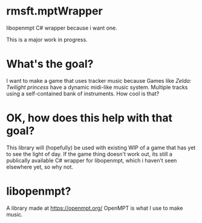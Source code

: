 # rmsft.mptWrapper
libopenmpt C# wrapper because i want one.

This is a major work in progress.

# What's the goal?
I want to make a game that uses tracker music because Games like *Zelda: Twilight princess* have a dynamic midi-like music system.  Multiple tracks using a self-contained bank of instruments. How cool is that?


# OK, how does this help with that goal?
This library will (hopefully) be used with existing WIP of a game that has yet to see the light of day.
If the game thing doesn't work out, its still a publically available C# wrapper for libopenmpt, which i haven't seen elsewhere yet, so why not.

# libopenmpt? 

A library made at https://openmpt.org/
OpenMPT is what I use to make music.

